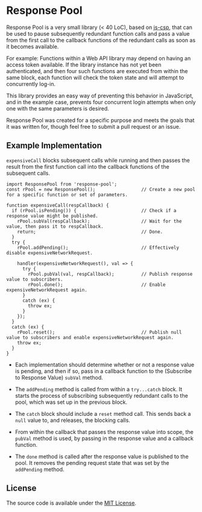 # Response Pool

Response Pool is a very small library (< 40 LoC), based on [js-csp](https://github.com/ubolonton/js-csp), that can be used to pause subsequently redundant function calls and pass a value from the first call to the callback functions of the redundant calls as soon as it becomes available.

For example: Functions within a Web API library may depend on having an access token available. If the library instance has not yet been authenticated, and then four such functions are executed from within the same block, each function will check the token state and will attempt to concurrently log-in.

This library provides an easy way of preventing this behavior in JavaScript, and in the example case, prevents four concurrent login attempts when only one with the same parameters is desired.

Response Pool was created for a specific purpose and meets the goals that it was written for, though feel free to submit a pull request or an issue.

## Example Implementation

```expensiveCall``` blocks subsequent calls while running and then passes the result
from the first function call into the callback functions of the subsequent calls.

```
import ResponsePool from 'response-pool';
const rPool = new ResponsePool();                 // Create a new pool for a specific function or set of parameters.

function expensiveCall(respCallback) {
  if (rPool.isPending()) {                        // Check if a response value might be published.
    rPool.subVal(respCallback);                   // Wait for the value, then pass it to respCallback.
    return;                                       // Done.
  }
  try {
    rPool.addPending();                           // Effectively disable expensiveNetworkRequest.

    handler(expensiveNetworkRequest(), val => {
      try {
        rPool.pubVal(val, respCallback);          // Publish response value to subscribers.
        rPool.done();                             // Enable expensiveNetworkRequest again.
      }
      catch (ex) {
        throw ex;
      }
    });
  }
  catch (ex) {
    rPool.reset();                                // Publish null value to subscribers and enable expensiveNetworkRequest again.
    throw ex;
  }
}
```

* Each implementation should determine whether or not a response value is pending, and then if so, pass in a callback function to the (Subscribe to Response Value) ```subVal``` method.

* The ```addPending``` method is called from within a ```try...catch``` block. It starts the process of subscribing subsequently redundant calls to the pool, which was set up in the previous block.

* The ```catch``` block should include a ```reset``` method call. This sends back a ```null``` value to, and releases, the blocking calls.

* From within the callback that passes the response value into scope, the ```pubVal``` method is used, by passing in the response value and a callback function.

* The ```done``` method is called after the response value is published to the pool. It removes the pending request state that was set by the ```addPending``` method.

## License

The source code is available under the [MIT License](https://opensource.org/licenses/MIT).